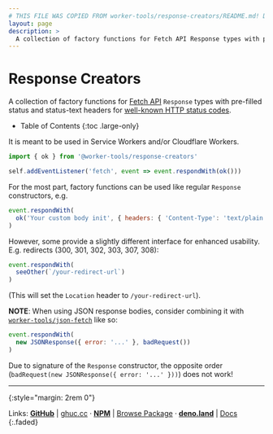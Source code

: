 ```yaml
---
# THIS FILE WAS COPIED FROM worker-tools/response-creators/README.md! DO NOT MODIFY DIRECTLY!
layout: page
description: >
  A collection of factory functions for Fetch API Response types with pre-filled status and status-text headers for well-known HTTP status codes.
---
```


# Response Creators

A collection of factory functions for [Fetch API](https://developer.mozilla.org/docs/Web/API/Response) `Response` types with pre-filled status and status-text headers for [well-known HTTP status codes](https://developer.mozilla.org/docs/Web/HTTP/Status).

<noscript></noscript>
* Table of Contents
{:toc .large-only}

It is meant to be used in Service Workers and/or Cloudflare Workers.

```js
import { ok } from '@worker-tools/response-creators'

self.addEventListener('fetch', event => event.respondWith(ok()))
```

For the most part, factory functions can be used like regular `Response` constructors, e.g. 

```js
event.respondWith(
  ok('Your custom body init', { headers: { 'Content-Type': 'text/plain' } })
)
```

However, some provide a slightly different interface for enhanced usability. E.g. redirects (300, 301, 302, 303, 307, 308):

```js
event.respondWith(
  seeOther(`/your-redirect-url`)
)
```

(This will set the `Location` header to `/your-redirect-url`).

**NOTE**: When using JSON response bodies, consider combining it with [`worker-tools/json-fetch`](../json-fetch) like so:

```js
event.respondWith(
  new JSONResponse({ error: '...' }, badRequest())
)
```

Due to signature of the `Response` constructor, the opposite order (`badRequest(new JSONResponse({ error: '...' }))`) does not work!



***
{:style="margin: 2rem 0"}

Links:
[__GitHub__](https://github.com/worker-tools/response-creators)
| [ghuc.cc](https://ghuc.cc/worker-tools/response-creators/index.ts)
· [__NPM__](https://www.npmjs.com/package/@worker-tools/response-creators) 
| [Browse Package](https://unpkg.com/browse/@worker-tools/response-creators/)
· [__deno.land__](https://deno.land/x/response_creators)
| [Docs](https://doc.deno.land/https://raw.githubusercontent.com/worker-tools/response-creators/master/index.ts)
{:.faded}
<br/>
